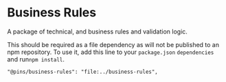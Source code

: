 # Business Rules

A package of technical, and business rules and validation logic.

This should be required as a file dependency as will not be published to an
npm repository. To use it, add this line to your `package.json` `dependencies`
and run`npm install`.

```
"@pins/business-rules": "file:../business-rules",
```
